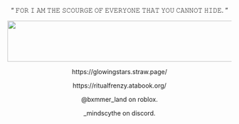 <p align="center">
“ 𝙵𝙾𝚁 𝙸 𝙰𝙼 𝚃𝙷𝙴 𝚂𝙲𝙾𝚄𝚁𝙶𝙴 𝙾𝙵 𝙴𝚅𝙴𝚁𝚈𝙾𝙽𝙴 𝚃𝙷𝙰𝚃 𝚈𝙾𝚄 𝙲𝙰𝙽𝙽𝙾𝚃 𝙷𝙸𝙳𝙴. ”
</p>


<p align="center">
  <img width="536" height="92" src="https://github.com/user-attachments/assets/39cfaca3-8353-4eda-bba6-5de83bd66e2b">
</p>




<p align="center">
https://glowingstars.straw.page/
</p>
<p align="center">
https://ritualfrenzy.atabook.org/
</p>

<p align="center">
@bxmmer_land on roblox.
</p>
<p align="center">
_mindscythe on discord.
</p>

